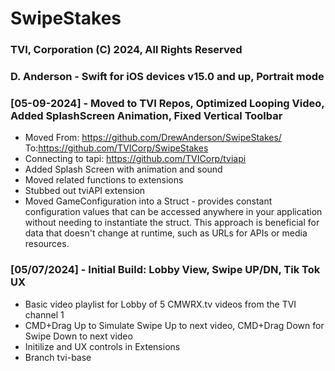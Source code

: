 #  SwipeStakes
### TVI, Corporation (C) 2024, All Rights Reserved
### D. Anderson - Swift for iOS devices v15.0 and up, Portrait mode 


### [05-09-2024] - Moved to TVI Repos, Optimized Looping Video, Added SplashScreen Animation, Fixed Vertical Toolbar
- Moved From: https://github.com/DrewAnderson/SwipeStakes/ To:https://github.com/TVICorp/SwipeStakes
- Connecting to tapi: https://github.com/TVICorp/tviapi
- Added Splash Screen with animation and sound
- Moved related functions to extensions
- Stubbed out tviAPI extension
- Moved GameConfiguration into a Struct - provides constant configuration values that can be accessed anywhere in your application without needing to instantiate the struct. This approach is beneficial for data that doesn't change at runtime, such as URLs for APIs or media resources.


### [05/07/2024] - Initial Build: Lobby View, Swipe UP/DN, Tik Tok UX
- Basic video playlist for Lobby of 5 CMWRX.tv videos from the TVI channel 1
- CMD+Drag Up to Simulate Swipe Up to next video, CMD+Drag Down for Swipe Down to next video
- Initilize and UX controls in Extensions
- Branch tvi-base

